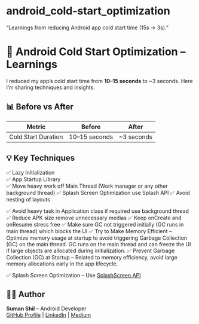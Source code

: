 # android_cold-start_optimization
“Learnings from reducing Android app cold start time (15s → 3s).”
# 🚀 Android Cold Start Optimization – Learnings

I reduced my app’s cold start time from **10–15 seconds** to ~3 seconds. Here I’m sharing techniques and insights.

## 📊 Before vs After
| Metric               | Before       | After        |
|----------------------|--------------|--------------|
| Cold Start Duration  | 10–15 seconds| ~3 seconds   |

## 💡 Key Techniques
✅ Lazy Initialization  
✅ App Startup Library  
✅ Move heavy work off Main Thread (Work manager or any other background thread)
✅ Splash Screen Optimization use Splash API
✅ Avoid nesting of layouts
<!-- ❌ Bad: Deep nesting -->
<LinearLayout>
    <LinearLayout>
        <TextView></TextView>
    </LinearLayout>
</LinearLayout>

<!-- ✅ Good: Flat hierarchy -->
<ConstraintLayout>
    <TextView></TextView>
</ConstraintLayout>

✅ Avoid heavy task in Application class if required use background thread
✅ Reduce APK size remove unnecessary medias
✅ Keep onCreate and onResume stress free
✅ Make sure GC not triggered initially (GC runs in main thread) which blocks the UI
✅ Try to Make Memory Efficient – Optimize memory usage at startup to avoid triggering Garbage Collection (GC) on the main thread. GC runs on the main thread and can freeze the UI if large objects are allocated during initialization.
✅ Prevent Garbage Collection (GC) at Startup – Related to memory efficiency, avoid large memory allocations early in the app lifecycle.



✅ Splash Screen Optimization – Use [SplashScreen API](https://developer.android.com/guide/topics/ui/splash-screen)


## 👨‍💻 Author
**Suman Shil** – Android Developer  
[GitHub Profile](https://github.com/Suman942) | [LinkedIn](https://www.linkedin.com/in/suman-shil-204177191/) | [Medium](https://medium.com/@suman.shil.942)


